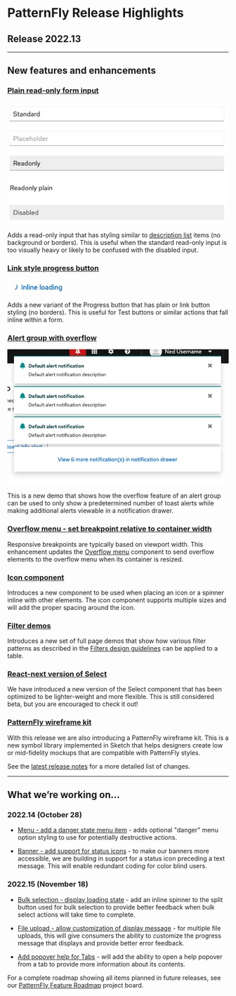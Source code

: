 # PatternFly Release Highlights
## Release 2022.13
----------------------------------------------------------
## New features and enhancements

### [Plain read-only form input](https://v4-archive.patternfly.org/v4/components/text-input#read-only)

![input field types](./img/read-only-plain.png)

Adds a read-only input that has styling similar to [description list](https://v4-archive.patternfly.org/v4/components/description-list/) items (no background or borders). This is useful when the standard read-only input is too visually heavy or likely to be confused with the disabled input.

### [Link style progress button](https://v4-archive.patternfly.org/v4/components/button#progress-indicators)

![link button with spinner](./img/progress-link.png)

Adds a new variant of the Progress button that has plain or link button styling (no borders). This is useful for Test buttons or similar actions that fall inline within a form.

### [Alert group with overflow](https://v4-archive.patternfly.org/v4/components/alert-group/react-demos/alert-group-toast-with-notification-drawer/)

![alert group with overflow](./img/alert-group-overflow.png)

This is a new demo that shows how the overflow feature of an alert group can be used to only show a predetermined number of toast alerts while making additional alerts viewable in a notification drawer.

 ### [Overflow menu - set breakpoint relative to container width](https://v4-archive.patternfly.org/v4/components/overflow-menu#breakpoint-on-container)

 Responsive breakpoints are typically based on viewport width. This enhancement updates the [Overflow menu](https://v4-archive.patternfly.org/v4/components/overflow-menu) component to send overflow elements to the overflow menu when its container is resized.

 ### [Icon component](https://v4-archive.patternfly.org/v4/components/icon)

 Introduces a new component to be used when placing an icon or a spinner inline with other elements. The icon component supports multiple sizes and will add the proper spacing around the icon.

 ### [Filter demos](https://v4-archive.patternfly.org/v4/demos/filters)

 Introduces a new set of full page demos that show how various filter patterns as described in the [Filters design guidelines](https://v4-archive.patternfly.org/v4/guidelines/filters) can be applied to a table.

 ### [React-next version of Select](https://v4-archive.patternfly.org/v4/components/select/react-next)

 We have introduced a new version of the Select component that has been optimized to be lighter-weight and more flexible. This is still considered beta, but you are encouraged to check it out!

 ### [PatternFly wireframe kit](https://github.com/patternfly/patternfly-design-kit/blob/master/PatternFly%204%20-%20Wireframe%20library%20and%20template/Wireframe%20kit%20guideline.md)

 With this release we are also introducing a PatternFly wireframe kit. This is a new symbol library implemented in Sketch that helps designers create low or mid-fidelity mockups that are compatible with PatternFly styles.

See the [latest release notes](https://v4-archive.patternfly.org/v4/developer-resources/release-notes) for a more detailed list of changes.

-----------------------------------------------------------------------------

## What we’re working on...

### 2022.14 (October 28)

* [Menu - add a danger state menu item](https://github.com/patternfly/patternfly-react/issues/8058) - adds optional "danger" menu option styling to use for potentially destructive actions.

* [Banner - add support for status icons](https://github.com/patternfly/patternfly-react/issues/8113) - to make our banners more accessible, we are building in support for a status icon preceding a text message. This will enable redundant coding for color blind users.


### 2022.15 (November 18)

* [Bulk selection - display loading state](https://github.com/patternfly/patternfly/issues/4926) - add an inline spinner to the split button used for bulk selection to provide better feedback when bulk select actions will take time to complete.

* [File upload - allow customization of display message](https://github.com/patternfly/patternfly/issues/4915) - for multiple file uploads, this will give consumers the ability to customize the progress message that displays and provide better error feedback.

* [Add popover help for Tabs](https://github.com/patternfly/patternfly/issues/5139) - will add the ability to open a help popover from a tab to provide more information about its contents.

For a complete roadmap showing all items planned in future releases, see our [PatternFly Feature Roadmap](https://github.com/orgs/patternfly/projects/4?fullscreen=true) project board.
